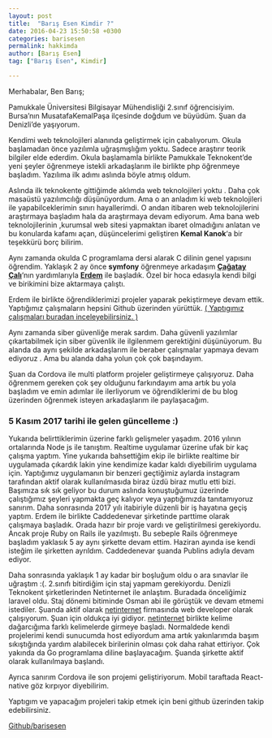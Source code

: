 ```yaml
---
layout: post
title:  "Barış Esen Kimdir ?"
date: 2016-04-23 15:50:58 +0300
categories: barisesen
permalink: hakkimda
author: [Barış Esen]
tag: ["Barış Esen", Kimdir]

---
```

Merhabalar, Ben Barış;

Pamukkale Üniversitesi Bilgisayar Mühendisliği 2.sınıf öğrencisiyim. Bursa’nın MusatafaKemalPaşa ilçesinde doğdum ve büyüdüm. Şuan da Denizli’de yaşıyorum.

Kendimi web teknolojileri alanında geliştirmek için çabalıyorum. Okula başlamadan önce yazılımla uğraşmışlığım yoktu. Sadece araştırır teorik bilgiler elde ederdim. Okula başlamamla birlikte Pamukkale Teknokent’de yeni şeyler öğrenmeye istekli arkadaşlarım ile birlikte php öğrenmeye başladım. Yazılıma ilk adımı aslında böyle atmış oldum.

Aslında ilk teknokente gittiğimde aklımda web teknolojileri yoktu . Daha çok masaüstü yazılımcılığı düşünüyordum. Ama o an anladım ki web teknolojileri ile yapabilceklerimin sınırı hayallerimdi. O andan itibaren web teknolojilerini araştırmaya başladım hala da araştırmaya devam ediyorum. Ama bana web teknolojilerinin ,kurumsal web sitesi yapmaktan ibaret olmadığını anlatan ve bu konularda kafamı açan, düşüncelerimi geliştiren **Kemal Kanok**‘a bir teşekkürü borç bilirim.

Aynı zamanda okulda C programlama dersi alarak C dilinin genel yapısını öğrendim. Yaklaşık 2 ay önce **symfony** öğrenmeye arkadaşım **[Çağatay Çalı](https://cagatay.me/)**‘nın yardımlarıyla [**Erdem**](http://erdemoflaz.com) ile başladık. Özel bir hoca edasıyla kendi bilgi ve birikimini bize aktarmaya çalıştı.

Erdem ile birlikte öğrendiklerimizi projeler yaparak pekiştirmeye devam ettik. Yaptığımız çalışmaların hepsini Github üzerinden yürüttük. [( Yaptıgımız çalışmaları buradan inceleyebilirsiniz. )](https://github.com/SymfonyLearning)

Aynı zamanda siber güvenliğe merak sardım. Daha güvenli yazılımlar çıkartabilmek için siber güvenlik ile ilgilenmem gerektiğini düşünüyorum. Bu alanda da aynı şekilde arkadaşlarım ile beraber çalışmalar yapmaya devam ediyoruz . Ama bu alanda daha yolun çok çok başındayım.

Şuan da Cordova ile multi platform projeler geliştirmeye çalışıyoruz. Daha öğrenmem gereken çok şey olduğunu farkındayım ama artık bu yola başladım ve emin adımlar ile ilerliyorum ve öğrendiklerimi de bu blog üzerinden öğrenmek isteyen arkadaşlarım ile paylaşacağım.

### 5 Kasım 2017 tarihi ile gelen güncelleme :)
Yukarıda belirttiklerimin üzerine farklı gelişmeler yaşadım. 2016 yılının ortalarında Node js ile tanıştım. Realtime uygulamar üzerine ufak bir kaç çalışma yaptım. Yine yukarıda bahsettiğim ekip ile birlikte realtime bir uygulamada çıkardık lakin yine kendimize kadar kaldı diyebilirim uygulama için. Yaptığımız uygulamanın bir benzeri geçtiğimiz aylarda instagram tarafından aktif olarak kullanılmasıda biraz üzdü biraz mutlu etti bizi. Başımıza sık sık geliyor bu durum aslında konuştuğumuz üzerinde çalıştığımız şeyleri yapmakta geç kalıyor veya yaptığımızda tanıtamıyoruz sanırım. Daha sonrasında 2017 yılı itabiriyle düzenli bir iş hayatına geçiş yaptım. Erdem ile birlikte Caddedenevar şirketinde parttime olarak çalışmaya başladık. Orada hazır bir proje vardı ve geliştirilmesi gerekiyordu. Ancak proje Ruby on Rails ile yazılmıştı. Bu sebeple Rails öğrenmeye başladım yaklasık 5 ay aynı şirkette devam ettim. Haziran ayında ise kendi isteğim ile şirketten ayrıldım. Caddedenevar şuanda Publins adıyla devam ediyor.


Daha sonrasında yaklaşık 1 ay kadar bir boşluğum oldu o ara sınavlar ile uğraştım  :(. 2.sınıfı bitirdiğim için staj yapmam gerekiyordu. Denizli Teknokent şirketlerinden Netinternet ile anlaştım. Buradada önceliğimiz laravel oldu. Staj dönemi bitiminde Osman abi ile görüştük ve devam etmemi istediler. Şuanda aktif olarak [netinternet](https://netinternet.com.tr) firmasında web developer olarak çalışıyorum. Şuan için oldukça iyi gidiyor. [netinternet](https://netinternet.com.tr) birlikte kelime dağarcığıma farklı kelimelerde girmeye başladı. Normaldede kendi projelerimi kendi sunucumda host ediyordum ama artık yakınlarımda başım sıkıştığında yardım alabilecek birilerinin olması çok daha rahat ettiriyor. Çok yakında da Go programlama diline başlayacağım. Şuanda şirkette aktif olarak kullanılmaya başlandı.

Ayrıca sanırım Cordova ile son projemi geliştiriyorum. Mobil taraftada React-native göz kırpıyor diyebilirim.


Yaptıgım ve yapacağım projeleri takip etmek için beni github üzerinden takip edebilirsiniz.

[Github/barisesen](https://github.com/barisesen)
